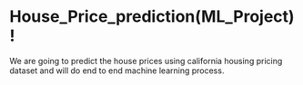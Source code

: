 # House_Price_prediction(ML_Project)! #

We are going to predict the house prices using california housing pricing dataset and will do end to end machine learning process.
